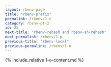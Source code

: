 ```yaml
---
layout: rbenv-page
title: "rbenv-prefix"
permalink: /rbenv/1-o
category: rbenv-pt-2
id: 25
next-title: "rbenv-rehash and rbenv-sh-rehash"
next-permalink: /rbenv/1-p
previous-title: "rbenv-local"
previous-permalink: /rbenv/1-n
---
```


{% include_relative 1-o-content.md %}

